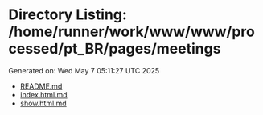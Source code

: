 # Directory Listing: /home/runner/work/www/www/processed/pt_BR/pages/meetings
Generated on: Wed May  7 05:11:27 UTC 2025

- [README.md](README.md)
- [index.html.md](index.html.md)
- [show.html.md](show.html.md)
